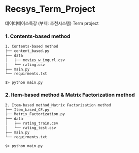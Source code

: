 # Recsys_Term_Project

데이터베이스특강 (부제: 추천시스템) Term project


### 1. Contents-based method

```bash
1. Contents-based method
├── content_based.py
├── data
│   ├── movies_w_imgurl.csv
│   └── rating.csv
├── main.py
└── requirments.txt

```

```
$> python main.py
```

### 2. Item-based method & Matrix Factorization method

```bash
2. Item-based method_Matrix Factorization method
├── Item_based_CF.py
├── Matrix_Factorization.py
├── data
│   ├── rating_train.csv
│   └── rating_test.csv
├── main.py
└── requirments.txt

```

```
$> python main.py
```
